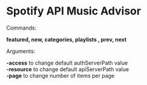 # Spotify API Music Advisor

Commands:<br>   

<b>featured, new, categories, playlists <playlist name>, prev, next</b>

Arguments:    
  
<b>-access</b> to change default authServerPath value<br>
<b>-resource</b> to change default apiServerPath value<br>
<b>-page</b> to change number of items per page

